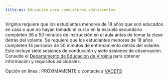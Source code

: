 ```yaml
---
title-es: Educación para conductores adolescentes
---
```

Virginia requiere que los estudiantes menores de 18 años que son educados en casa o que no hayan tomado el curso en la escuela secundaria completen 36 a 50 minutos de instrucción en el aula antes de tomar la clase detrás del volante. Se requiere que los estudiantes menores de 18 años completen 14 períodos de 50 minutos de entrenamiento detrás del volante. Esto incluye siete sesiones de conducción y siete sesiones de observación. Consulte el [Departamento de Educación de Virginia](http://www.doe.virginia.gov/instruction/driver_education/index.shtml) para obtener información y requisitos adicionales.

Opción en línea : PRÓXIMAMENTE o contacte a [VADETS](https://vadriveredu.org/login/index.php)